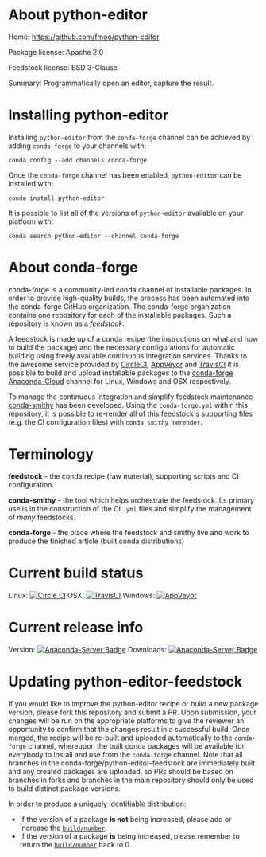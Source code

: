 About python-editor
===================

Home: https://github.com/fmoo/python-editor

Package license: Apache 2.0

Feedstock license: BSD 3-Clause

Summary: Programmatically open an editor, capture the result.



Installing python-editor
========================

Installing `python-editor` from the `conda-forge` channel can be achieved by adding `conda-forge` to your channels with:

```
conda config --add channels conda-forge
```

Once the `conda-forge` channel has been enabled, `python-editor` can be installed with:

```
conda install python-editor
```

It is possible to list all of the versions of `python-editor` available on your platform with:

```
conda search python-editor --channel conda-forge
```



About conda-forge
=================

conda-forge is a community-led conda channel of installable packages.
In order to provide high-quality builds, the process has been automated into the
conda-forge GitHub organization. The conda-forge organization contains one repository
for each of the installable packages. Such a repository is known as a *feedstock*.

A feedstock is made up of a conda recipe (the instructions on what and how to build
the package) and the necessary configurations for automatic building using freely
available continuous integration services. Thanks to the awesome service provided by
[CircleCI](https://circleci.com/), [AppVeyor](http://www.appveyor.com/)
and [TravisCI](https://travis-ci.org/) it is possible to build and upload installable
packages to the [conda-forge](https://anaconda.org/conda-forge)
[Anaconda-Cloud](http://docs.anaconda.org/) channel for Linux, Windows and OSX respectively.

To manage the continuous integration and simplify feedstock maintenance
[conda-smithy](http://github.com/conda-forge/conda-smithy) has been developed.
Using the ``conda-forge.yml`` within this repository, it is possible to re-render all of
this feedstock's supporting files (e.g. the CI configuration files) with ``conda smithy rerender``.


Terminology
===========

**feedstock** - the conda recipe (raw material), supporting scripts and CI configuration.

**conda-smithy** - the tool which helps orchestrate the feedstock.
                   Its primary use is in the construction of the CI ``.yml`` files
                   and simplify the management of *many* feedstocks.

**conda-forge** - the place where the feedstock and smithy live and work to
                  produce the finished article (built conda distributions)

Current build status
====================

Linux: [![Circle CI](https://circleci.com/gh/conda-forge/python-editor-feedstock.svg?style=shield)](https://circleci.com/gh/conda-forge/python-editor-feedstock)
OSX: [![TravisCI](https://travis-ci.org/conda-forge/python-editor-feedstock.svg?branch=master)](https://travis-ci.org/conda-forge/python-editor-feedstock)
Windows: [![AppVeyor](https://ci.appveyor.com/api/projects/status/github/conda-forge/python-editor-feedstock?svg=True)](https://ci.appveyor.com/project/conda-forge/python-editor-feedstock/branch/master)

Current release info
====================
Version: [![Anaconda-Server Badge](https://anaconda.org/conda-forge/python-editor/badges/version.svg)](https://anaconda.org/conda-forge/python-editor)
Downloads: [![Anaconda-Server Badge](https://anaconda.org/conda-forge/python-editor/badges/downloads.svg)](https://anaconda.org/conda-forge/python-editor)


Updating python-editor-feedstock
================================

If you would like to improve the python-editor recipe or build a new
package version, please fork this repository and submit a PR. Upon submission,
your changes will be run on the appropriate platforms to give the reviewer an
opportunity to confirm that the changes result in a successful build. Once
merged, the recipe will be re-built and uploaded automatically to the
`conda-forge` channel, whereupon the built conda packages will be available for
everybody to install and use from the `conda-forge` channel.
Note that all branches in the conda-forge/python-editor-feedstock are
immediately built and any created packages are uploaded, so PRs should be based
on branches in forks and branches in the main repository should only be used to
build distinct package versions.

In order to produce a uniquely identifiable distribution:
 * If the version of a package **is not** being increased, please add or increase
   the [``build/number``](http://conda.pydata.org/docs/building/meta-yaml.html#build-number-and-string).
 * If the version of a package **is** being increased, please remember to return
   the [``build/number``](http://conda.pydata.org/docs/building/meta-yaml.html#build-number-and-string)
   back to 0.
